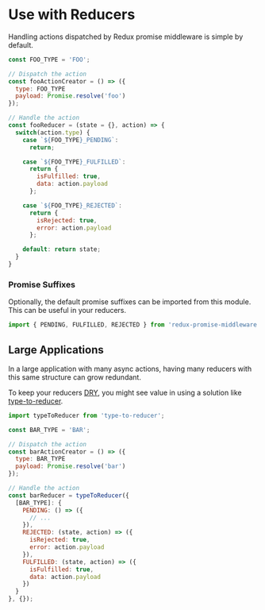 # Use with Reducers

Handling actions dispatched by Redux promise middleware is simple by default.

```js
const FOO_TYPE = 'FOO';

// Dispatch the action
const fooActionCreator = () => ({
  type: FOO_TYPE
  payload: Promise.resolve('foo')
});

// Handle the action
const fooReducer = (state = {}, action) => {
  switch(action.type) {
    case `${FOO_TYPE}_PENDING`:
      return;

    case `${FOO_TYPE}_FULFILLED`:
      return {
        isFulfilled: true,
        data: action.payload
      };

    case `${FOO_TYPE}_REJECTED`:
      return {
        isRejected: true,
        error: action.payload
      };

    default: return state;
  }
}
```

### Promise Suffixes

Optionally, the default promise suffixes can be imported from this module. This can be useful in your reducers.

```js
import { PENDING, FULFILLED, REJECTED } from 'redux-promise-middleware'
```

## Large Applications

In a large application with many async actions, having many reducers with this same structure can grow redundant.

To keep your reducers [DRY](https://en.wikipedia.org/wiki/Don%27t_repeat_yourself), you might see value in using a solution like [type-to-reducer](https://github.com/tomatau/type-to-reducer).

```js
import typeToReducer from 'type-to-reducer';

const BAR_TYPE = 'BAR';

// Dispatch the action
const barActionCreator = () => ({
  type: BAR_TYPE
  payload: Promise.resolve('bar')
});

// Handle the action
const barReducer = typeToReducer({
  [BAR_TYPE]: {
    PENDING: () => ({
      // ...
    }),
    REJECTED: (state, action) => ({
      isRejected: true,
      error: action.payload
    }),
    FULFILLED: (state, action) => ({
      isFulfilled: true,
      data: action.payload
    })
  }
}, {});
```
